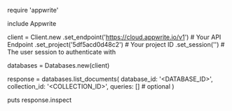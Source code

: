 require 'appwrite'

include Appwrite

client = Client.new
    .set_endpoint('https://cloud.appwrite.io/v1') # Your API Endpoint
    .set_project('5df5acd0d48c2') # Your project ID
    .set_session('') # The user session to authenticate with

databases = Databases.new(client)

response = databases.list_documents(
    database_id: '<DATABASE_ID>',
    collection_id: '<COLLECTION_ID>',
    queries: [] # optional
)

puts response.inspect

